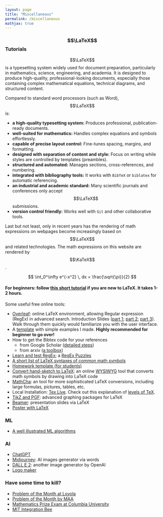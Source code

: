 ```yaml
---
layout: page
title: "Miscellaneous"
permalink: /miscellaneous
mathjax: true
---
```


### $$\LaTeX$$ Tutorials
$$\LaTeX$$ is a typesetting system widely used for document preparation, particularly in mathematics, science, engineering, and academia. It is designed to produce high-quality, professional-looking documents, especially those containing complex mathematical equations, technical diagrams, and structured content. 

Compared to standard word processors (such as Word), $$\LaTeX$$ is:
- **a high-quality typesetting system:** Produces professional, publication-ready documents.  
- **well-suited for mathematics:** Handles complex equations and symbols effortlessly.  
- **capable of precise layout control:** Fine-tunes spacing, margins, and formatting.  
- **designed with separation of content and style:** Focus on writing while styles are controlled by templates (preambles).
- **structured and automated:** Manages sections, cross-references, and numbering.  
- **integrated with bibliography tools:** It works with `BibTeX` or `biblatex` for automatic referencing.
- **an industrial and academic standard:** Many scientific journals and conferences only accept $$\LaTeX$$ submissions.  
- **version control friendly:** Works well with `Git` and other collaborative tools.  

Last but not least, only in recent years has the rendering of math expressions on webpages become increasingly based on $$\LaTeX$$ and related technologies. The math expressions on this website are rendered by $$\KaTeX$$. 

$$
    \int_0^\infty e^{-x^2} \, dx = \frac{\sqrt{\pi}}{2}
$$

#### For beginners: follow [this short tutorial](https://www.overleaf.com/learn/latex/Tutorials) if you are new to LaTeX. It takes 1-2 hours.

Some useful free online tools:

- [Overleaf](https://www.overleaf.com/): online LaTeX environment, allowing Regular expression (RegEx) in advanced search. Introduction Slides ([part 1](https://www.overleaf.com/learn/latex/Free_online_introduction_to_LaTeX_(part_1)); [part 2](https://www.overleaf.com/learn/latex/Free_online_introduction_to_LaTeX_(part_2)); [part 3](https://www.overleaf.com/learn/latex/Free_online_introduction_to_LaTeX_(part_3))). Walk through them quickly would familiarize you with the user interface.
- A [template](https://www.overleaf.com/read/xdbqtdgyzdwk#513518) with simple examples I made. **Highly recommended for beginner to go over!**
- How to get the Bibtex code for your references
    - from Google Scholar ([detailed steps](https://libguides.usask.ca/c.php?g=218034&p=1445751))
    - from arxiv ([a toolbox](https://arxiv2bibtex.org/))
- [Learn and test RegEx](https://regexr.com/); a [RegEx Puzzles](https://regexcrossword.com/)
- [A short list of LaTeX syntaxes of common math symbols](https://12a9b868-6189-4c2c-b0b4-46a0d794deb8.filesusr.com/ugd/7c0a02_3dab6e1d268349f6b023b3737b7ab96e.pdf)
- [Homework template (for students)](https://www.overleaf.com/read/xspntwpwyrqt)
- [Convert hand-sketch to LaTeX](https://webdemo.myscript.com/views/math/index.html): an online [WYSIWYG](https://en.wikipedia.org/wiki/WYSIWYG) tool that converts math symbols by drawing into LaTeX code
- [MathCha](https://www.mathcha.io/): an tool for more sophisticated LaTeX conversions, including large formulas, pictures, tables, etc.
- Local Installation: [Tex Live](https://www.tug.org/texlive/). Check out this explanation of [levels of TeX](https://tug.org/levels.html).
- [TikZ and PGF](https://texample.net//tikz/): advanced graphing packages for LaTeX
- [Beamer](https://www.overleaf.com/learn/latex/Beamer): presentation slides via LaTeX
- [Poster with LaTeX](https://www.overleaf.com/learn/latex/Posters)


### ML
  - [A well illustrated ML algorithms](https://illustrated-machine-learning.github.io/index.html#/machine-learning/linear-algorithms#linear-regression)
  

### AI
  - [ChatGPT](https://chat.openai.com/chat)
  - [Midjourney](https://www.midjourney.com/home/?callbackUrl=%2Fapp%2F): AI images generator via words
  - [DALL E 2](https://openai.com/product/dall-e-2): another image generator by OpenAI
  - [Logo maker](https://www.midjourney.com/home/?callbackUrl=%2Fapp%2F)

### Have some time to kill?
  - [Problem of the Month at Loyola](https://www.luc.edu/math/problemofthemonth/)
  - [Problem of the Month by MAA](http://sections.maa.org/metrony/problemofthemonth.html)
  - [Mathematics Prize Exam at Columbia University](https://www.math.columbia.edu/~desilva/prize.html)
  - [MIT Integration Bee](https://math.mit.edu/~yyao1/integrationbee.html)
